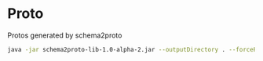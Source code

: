# Proto

Protos generated by schema2proto

```sh
java -jar schema2proto-lib-1.0-alpha-2.jar --outputDirectory . --forceProtoPackage {pkg} pacs.008.001.12.xsd
```
